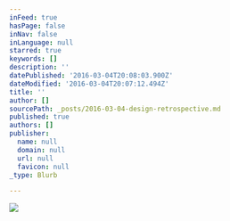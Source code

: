 ```yaml
---
inFeed: true
hasPage: false
inNav: false
inLanguage: null
starred: true
keywords: []
description: ''
datePublished: '2016-03-04T20:08:03.900Z'
dateModified: '2016-03-04T20:07:12.494Z'
title: ''
author: []
sourcePath: _posts/2016-03-04-design-retrospective.md
published: true
authors: []
publisher:
  name: null
  domain: null
  url: null
  favicon: null
_type: Blurb

---
```

![](https://the-grid-user-content.s3-us-west-2.amazonaws.com/5ce63704-e7ae-48c6-a32e-5a7f73be8674.jpg)